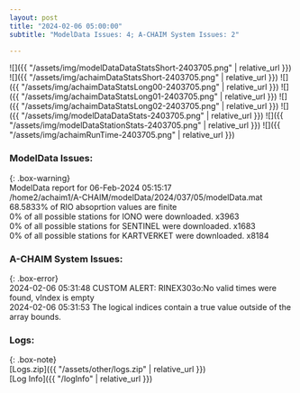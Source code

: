 ```yaml
---
layout: post
title: "2024-02-06 05:00:00"
subtitle: "ModelData Issues: 4; A-CHAIM System Issues: 2"

---
```


![]({{ "/assets/img/modelDataDataStatsShort-2403705.png" | relative_url }})
![]({{ "/assets/img/achaimDataStatsShort-2403705.png" | relative_url }})
![]({{ "/assets/img/achaimDataStatsLong00-2403705.png" | relative_url }})
![]({{ "/assets/img/achaimDataStatsLong01-2403705.png" | relative_url }})
![]({{ "/assets/img/achaimDataStatsLong02-2403705.png" | relative_url }})
![]({{ "/assets/img/modelDataDataStats-2403705.png" | relative_url }})
![]({{ "/assets/img/modelDataStationStats-2403705.png" | relative_url }})
![]({{ "/assets/img/achaimRunTime-2403705.png" | relative_url }})


### ModelData Issues:  
  
{: .box-warning}  
 ModelData report for 06-Feb-2024 05:15:17   
 /home2/achaim1/A-CHAIM/modelData/2024/037/05/modelData.mat   
 68.5833% of RIO absoprtion values are finite   
 0% of all possible stations for IONO were downloaded. x3963   
 0% of all possible stations for SENTINEL were downloaded. x1683   
 0% of all possible stations for KARTVERKET were downloaded. x8184   
  
### A-CHAIM System Issues:  
  
{: .box-error}  
2024-02-06 05:31:48 CUSTOM ALERT: RINEX303o:No valid times were found, vIndex is empty  
2024-02-06 05:31:53 The logical indices contain a true value outside of the array bounds.  

### Logs:  
  
{: .box-note}  
[Logs.zip]({{ "/assets/other/logs.zip" | relative_url }})  
[Log Info]({{ "/logInfo" | relative_url }})  
